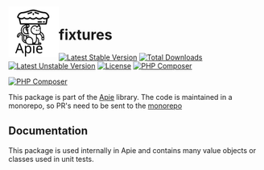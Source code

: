 <img src="https://raw.githubusercontent.com/apie-lib/apie-lib-monorepo/main/docs/apie-logo.svg" width="100px" align="left" />
<h1>fixtures</h1>






 [![Latest Stable Version](https://poser.pugx.org/apie/fixtures/v)](https://packagist.org/packages/apie/fixtures) [![Total Downloads](https://poser.pugx.org/apie/fixtures/downloads)](https://packagist.org/packages/apie/fixtures) [![Latest Unstable Version](https://poser.pugx.org/apie/fixtures/v/unstable)](https://packagist.org/packages/apie/fixtures) [![License](https://poser.pugx.org/apie/fixtures/license)](https://packagist.org/packages/apie/fixtures) [![PHP Composer](https://apie-lib.github.io/projectCoverage/coverage-fixtures.svg)](https://apie-lib.github.io/projectCoverage/fixtures/index.html)  

[![PHP Composer](https://github.com/apie-lib/fixtures/actions/workflows/php.yml/badge.svg?event=push)](https://github.com/apie-lib/fixtures/actions/workflows/php.yml)

This package is part of the [Apie](https://github.com/apie-lib) library.
The code is maintained in a monorepo, so PR's need to be sent to the [monorepo](https://github.com/apie-lib/apie-lib-monorepo/pulls)

## Documentation
This package is used internally in Apie and contains many value objects or classes used in unit tests.
